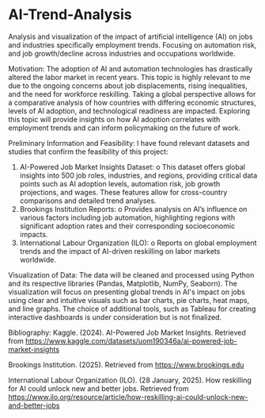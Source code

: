 # AI-Trend-Analysis
Analysis and visualization of the impact of artificial intelligence (AI) on jobs and industries specifically employment trends. Focusing on automation risk, and job growth/decline across industries and occupations worldwide.

Motivation:
The adoption of AI and automation technologies has drastically altered the labor market in recent years. This topic is highly relevant to me due to the ongoing concerns about job displacements, rising inequalities, and the need for workforce reskilling. Taking a global perspective allows for a comparative analysis of how countries with differing economic structures, levels of AI adoption, and technological readiness are impacted. Exploring this topic will provide insights on how AI adoption correlates with employment trends and can inform policymaking on the future of work.

Preliminary Information and Feasibility:
I have found relevant datasets and studies that confirm the feasibility of this project:
1.	AI-Powered Job Market Insights Dataset:
o	This dataset offers global insights into 500 job roles, industries, and regions, providing critical data points such as AI adoption levels, automation risk, job growth projections, and wages. These features allow for cross-country comparisons and detailed trend analyses.
2.	Brookings Institution Reports:
o	Provides analysis on AI’s influence on various factors including job automation, highlighting regions with significant adoption rates and their corresponding socioeconomic impacts.
3.	International Labour Organization (ILO):
o	Reports on global employment trends and the impact of AI-driven reskilling on labor markets worldwide.


Visualization of Data:
The data will be cleaned and processed using Python and its respective libraries (Pandas, Matplotlib, NumPy, Seaborn). The visualization will focus on presenting global trends in AI's impact on jobs using clear and intuitive visuals such as bar charts, pie charts, heat maps, and line graphs. The choice of additional tools, such as Tableau for creating interactive dashboards is under consideration but is not finalized.

Bibliography:
Kaggle. (2024). AI-Powered Job Market Insights. Retrieved from https://www.kaggle.com/datasets/uom190346a/ai-powered-job-market-insights

Brookings Institution. (2025). Retrieved from https://www.brookings.edu

International Labour Organization (ILO). (28 January, 2025). How reskilling for AI could unlock new and better jobs. Retrieved from https://www.ilo.org/resource/article/how-reskilling-ai-could-unlock-new-and-better-jobs
